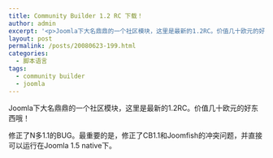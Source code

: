 ```yaml
---
title: Community Builder 1.2 RC 下载！
author: admin
excerpt: '<p>Joomla下大名鼎鼎的一个社区模块，这里是最新的1.2RC。价值几十欧元的好东西哦！</p>'
layout: post
permalink: /posts/20080623-199.html
categories:
  - 脚本语言
tags:
  - community builder
  - joomla
---
```

Joomla下大名鼎鼎的一个社区模块，这里是最新的1.2RC。价值几十欧元的好东西哦！

修正了N多1.1的BUG。最重要的是，修正了CB1.1和Joomfish的冲突问题，并直接可以运行在Joomla 1.5 native下。
